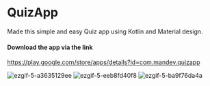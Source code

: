 # QuizApp
Made this simple and easy Quiz app using Kotlin and Material design.


#### Download the app via the link
https://play.google.com/store/apps/details?id=com.mandev.quizapp

![ezgif-5-a3635129ee](https://github.com/mansi-droid/Quiz-App/assets/46253843/33c9d6d7-d6ed-4ae2-8540-7c6648922084)
![ezgif-5-eeb8fd40f8](https://github.com/mansi-droid/Quiz-App/assets/46253843/3dc51672-1ded-4838-ac86-d3a6d4ed0606)
![ezgif-5-ba9f76da4a](https://github.com/mansi-droid/Quiz-App/assets/46253843/938e8510-8935-466f-94a8-c71d682fa17f)


